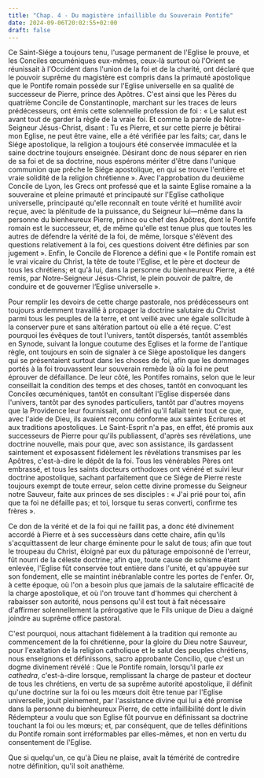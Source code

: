 ```yaml
---
title: "Chap. 4 - Du magistère infaillible du Souverain Pontife"
date: 2024-09-06T20:02:55+02:00
draft: false
---
```



Ce Saint-Siége a toujours tenu, l'usage permanent de l'Eglise le prouve, et les Conciles œcuméniques eux-mêmes, ceux-là surtout où l'Orient se réunissait à l'Occident dans l'union de la foi et de la charité, ont déclaré que le pouvoir suprême du magistère est compris dans la primauté apostolique que le Pontife romain possède sur l'Eglise universelle en sa qualité de successeur de Pierre, prince des Apôtres. C'est ainsi que les Pères du quatrième Concile de Constantinople, marchant sur les traces de leurs prédécesseurs, ont émis cette solennelle profession de foi : « Le salut est avant tout de garder la règle de la vraie foi. Et comme la parole de Notre-Seigneur Jésus-Christ, disant : Tu es Pierre, et sur cette pierre je bêtirai mon Eglise, ne peut être vaine, elle a été vérifiée par les faits; car, dans le Siége apostolique, la religion a toujours été conservée immaculée et la saine doctrine toujours enseignée. Désirant donc de nous séparer en rien de sa foi et de sa doctrine, nous espérons mériter d'être dans l'unique communion que prêche le Siége apostolique, en qui se trouve l'entière et vraie solidité de la religion chrétienne ». Avec l'approbation du deuxième Concile de Lyon, les Grecs ont professé que et la sainte Eglise romaine a la souveraine et pleine primauté et principauté sur l'Eglise catholique universelle, principauté qu'elle reconnaît en toute vérité et humilité avoir reçue, avec la plénitude de la puissance, du Seigneur lui—même dans la personne du bienheureux Pierre, prince ou chef des Apôtres, dont le Pontife romain est le successeur, et, de même qu'elle est tenue plus que toutes les autres de défendre la vérité de la foi, de même, lorsque s'élèvent des questions relativement à la foi, ces questions doivent être définies par son jugement ». Enfin, le Concile de Florence a défini que « le Pontife romain est le vrai vicaire du Christ, la tête de toute l'Eglise, et le père et docteur de tous les chrétiens; et qu'à lui, dans la personne du bienheureux Pierre, a été remis, par Notre-Seigneur Jésus-Christ, le plein pouvoir de paître, de conduire et de gouverner l‘Eglise universelle ».

Pour remplir les devoirs de cette charge pastorale, nos prédécesseurs ont toujours ardemment travaillé à propager la doctrine salutaire du Christ parmi tous les peuples de la terre, et ont veillé avec une égale sollicitude à la conserver pure et sans altération partout où elle a été reçue. C'est pourquoi les évêques de tout l'univers, tantôt dispersés, tantôt assemblés en Synode, suivant la longue coutume des Eglises et la forme de l'antique règle, ont toujours en soin de signaler à ce Siège apostolique les dangers qui se présentaient surtout dans les choses de foi, afin que les dommages portés à la foi trouvassent leur souverain remède là où la foi ne peut éprouver de défaillance. De leur côté, les Pontifes romains, selon que le leur conseillait la condition des temps et des choses, tantôt en convoquant les Conciles œcuméniques, tantôt en consultant l'Eglise dispersée dans l'univers, tantôt par des synodes particuliers, tantôt par d'autres moyens que la Providence leur fournissait, ont défini qu'il fallait tenir tout ce que, avec l'aide de Dieu, ils avaient reconnu conforme aux saintes Ecritures et aux traditions apostoliques. Le Saint-Esprit n'a pas, en effet, été promis aux successeurs de Pierre pour qu'ils publiassent, d'après ses révélations, une doctrine nouvelle, mais pour que, avec son assistance, ils gardassent saintement et exposassent fidèlement les révélations transmises par les Apôtres, c'est-à-dire le dépôt de la foi. Tous les vénérables Pères ont embrassé, et tous les saints docteurs orthodoxes ont vénéré et suivi leur doctrine apostolique, sachant parfaitement que ce Siége de Pierre reste toujours exempt de toute erreur, selon cette divine promesse du Seigneur notre Sauveur, faite aux princes de ses disciples : « J'ai prié pour toi, afin que ta foi ne défaille pas; et toi, lorsque tu seras converti, confirme tes frères ».

Ce don de la vérité et de la foi qui ne faillit pas, a donc été divinement accordé à Pierre et à ses successèurs dans cette chaire, afin qu'ils s'acquittassent de leur charge éminente pour le salut de tous; afin que tout le troupeau du Christ, éloigné par eux du pâturage empoisonné de l'erreur, fût nourri de la céleste doctrine; afin que, toute cause de schisme étant enlevée, l'Eglise fût conservée tout entière dans l'unité, et qu'appuyée sur son fondement, elle se maintint inébranlable contre les portes de l'enfer. Or, à cette époque, où l'on a besoin plus que jamais de la salutaire efficacité de la charge apostolique, et où l'on trouve tant d'hommes qui cherchent à rabaisser son autorité, nous pensons qu'il est tout à fait nécessaire d'affirmer solennellement la prérogative que le Fils unique de Dieu a daigné joindre au suprême office pastoral.

C'est pourquoi, nous attachant fidèlement à la tradition qui remonte au commencement de la foi chrétienne, pour la gloire du Dieu notre Sauveur, pour l'exaltation de la religion catholique et le salut des peuples chrétiens, nous enseignons et définissons, sacro approbante Concilio, que c'est un dogme divinement révélé : Que le Pontife romain, lorsqu'il parle *ex cathedra*, c'est-à-dire lorsque, remplissant la charge de pasteur et docteur de tous les chrétiens, en vertu de sa suprême autorité apostolique, il définit qu'une doctrine sur la foi ou les mœurs doit être tenue par l'Eglise universelle, jouit pleinement, par l'assistance divine qui lui a été promise dans la personne du bienheureux Pierre, de cette infaillibilité dont le divin Rédempteur a voulu que son Eglise fût pourvue en définissant sa doctrine touchant la foi ou les mœurs; et, par conséquent, que de telles définitions du Pontife romain sont irréformables par elles-mêmes, et non en vertu du consentement de l'Eglise.

Que si quelqu'un, ce qu'à Dieu ne plaise, avait la témérité de contredire notre définition, qu'il soit anathème.


